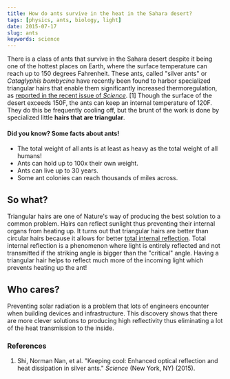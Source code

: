 ```yaml
---
title: How do ants survive in the heat in the Sahara desert?
tags: [physics, ants, biology, light]
date: 2015-07-17
slug: ants
keywords: science
---
```


There is a class of ants that survive in the Sahara desert despite it being one of the hottest places on Earth, where the surface temperature can reach up to 150 degrees Fahrenheit. These ants, called "silver ants" or *Cataglyphis bombycina* have recently been found to harbor specialized triangular hairs that enable them significantly increased thermoregulation, as [reported in the recent issue of *Science*](http://www.sciencemag.org/content/349/6245/298.full). [1] Though the surface of the desert exceeds 150F, the ants can keep an internal temperature of 120F. They do this be frequently cooling off, but the brunt of the work is done by specialized little **hairs that are triangular**. 

<aside>
<h4>Did you know? Some facts about ants!</h4>
<ul>
<li>The total weight of all ants is at least as heavy as the total weight of all humans!</li>
<li>Ants can hold up to 100x their own weight.</li>
<li>Ants can live up to 30 years.</li>
<li>Some ant colonies can reach thousands of miles across.</li>
</ul>
</aside>

## So what?

Triangular hairs are one of Nature's way of producing the best solution to a common problem. Hairs can reflect sunlight thus preventing their internal organs from heating up. It turns out that triangular hairs are better than circular hairs because it allows for better [total internal reflection](https://en.wikipedia.org/wiki/Total_internal_reflection). Total internal reflection is a phenomenon where light is entirely reflected and not transmitted if the striking angle is bigger than the "critical" angle. Having a triangular hair helps to reflect much more of the incoming light which prevents heating up the ant!


## Who cares?

Preventing solar radiation is a problem that lots of engineers encounter when building devices and infrastructure. This discovery shows that there are more clever solutions to producing high reflectivity thus eliminating a lot of the heat transmission to the inside.

### References

1. Shi, Norman Nan, et al. "Keeping cool: Enhanced optical reflection and heat dissipation in silver ants." *Science* (New York, NY) (2015).
